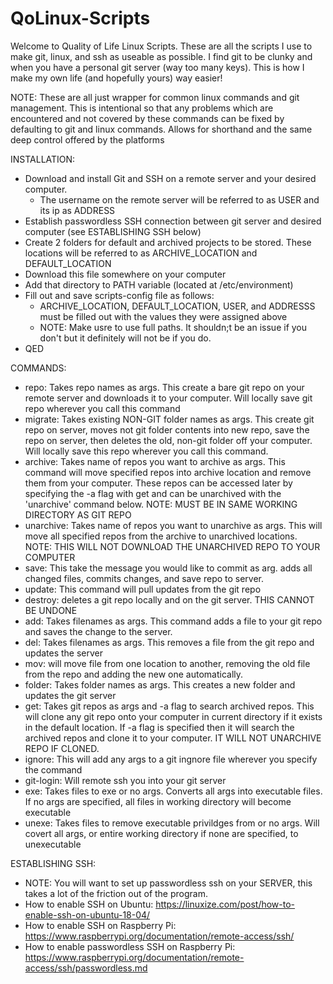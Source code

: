 # QoLinux-Scripts
Welcome to Quality of Life Linux Scripts. These are all the scripts I use to make git, linux, and ssh as useable as possible. I find git to be clunky and when you
  have a personal git server (way too many keys). This is how I make my own life (and hopefully yours) way easier!


NOTE: These are all just wrapper for common linux commands and git management. This is intentional so that any problems which are encountered and not covered by
        these commands can be fixed by defaulting to git and linux commands. Allows for shorthand and the same deep control offered by the platforms


INSTALLATION:
- Download and install Git and SSH on a remote server and your desired computer. 
  - The username on the remote server will be referred to as USER and its ip as ADDRESS 
- Establish passwordless SSH connection between git server and desired computer (see ESTABLISHING SSH below)
- Create 2 folders for default and archived projects to be stored. These locations will be referred to as ARCHIVE_LOCATION and DEFAULT_LOCATION
- Download this file somewhere on your computer
- Add that directory to PATH variable (located at /etc/environment) 
- Fill out and save scripts-config file as follows:
  - ARCHIVE_LOCATION, DEFAULT_LOCATION, USER, and ADDRESSS must be filled out with the values they were assigned above 
  - NOTE: Make usre to use full paths. It shouldn;t be an issue if you don't but it definitely will not be if you do.
- QED 


COMMANDS:
- repo: Takes repo names as args. This create a bare git repo on your remote server and downloads it to your computer. Will locally save git repo wherever you call
              this command 
- migrate: Takes existing NON-GIT folder names as args. This create git repo on server, moves not git folder contents into new repo, save the repo on server, then
              deletes the old, non-git folder off your computer. Will locally save this repo wherever you call this command. 
- archive: Takes name of repos you want to archive as args. This command will move specified repos into archive location and remove them from your computer.
              These repos can be accessed later by specifying the -a flag with get and can be unarchived with the 'unarchive' command below.
              NOTE: MUST BE IN SAME WORKING DIRECTORY AS GIT REPO
- unarchive: Takes name of repos you want to unarchive as args. This will move all specified repos from the archive to unarchived locations. 
              NOTE: THIS WILL NOT DOWNLOAD THE UNARCHIVED REPO TO YOUR COMPUTER
- save: This take the message you would like to commit as arg. adds all changed files, commits changes, and save repo to server.
- update: This command will pull updates from the git repo
- destroy: deletes a git repo locally and on the git server. THIS CANNOT BE UNDONE
- add: Takes filenames as args. This command adds a file to your git repo and saves the change to the server.
- del: Takes filenames as args. This removes a file from the git repo and updates the server
- mov: will move file from one location to another, removing the old file from the repo and adding the new one automatically.
- folder: Takes folder names as args. This creates a new folder and updates the git server 
- get: Takes git repos as args and -a flag to search archived repos. This will clone any git repo onto your computer in current directory if it exists in the
              default location. If -a flag is specified then it will search the archived repos and clone it to your computer. IT WILL NOT UNARCHIVE REPO IF CLONED.
- ignore: This will add any args to a git ingnore file wherever you specify the command
- git-login: Will remote ssh you into your git server
- exe: Takes files to exe or no args. Converts all args into executable files. If no args are specified, all files in working directory will become executable
- unexe: Takes files to remove executable privildges from or no args. Will covert all args, or entire working directory if none are specified, to unexecutable


ESTABLISHING SSH:
- NOTE: You will want to set up passwordless ssh on your SERVER, this takes a lot of the friction out of the program.
- How to enable SSH on Ubuntu: https://linuxize.com/post/how-to-enable-ssh-on-ubuntu-18-04/
- How to enable SSH on Raspberry Pi: https://www.raspberrypi.org/documentation/remote-access/ssh/
- How to enable passwordless SSH on Raspberry Pi: https://www.raspberrypi.org/documentation/remote-access/ssh/passwordless.md
